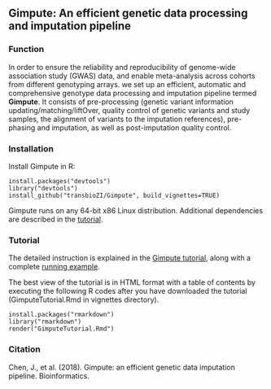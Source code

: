 ## Gimpute: An efficient genetic data processing and imputation pipeline

### Function 
In order to ensure the reliability and reproducibility of genome-wide association study (GWAS) data, and enable meta-analysis across cohorts from different genotyping arrays. we set up an efficient, automatic and comprehensive genotype data processing and imputation pipeline termed __Gimpute__. It consists of pre-processing (genetic variant information updating/matching/liftOver, quality control of genetic variants and study samples, the alignment of variants to the imputation references), pre-phasing and imputation, as well as post-imputation quality control. 


### Installation 

Install Gimpute in R:
```{r eval=FALSE}
install.packages("devtools")
library("devtools")
install_github("transbioZI/Gimpute", build_vignettes=TRUE)
```

Gimpute runs on any 64-bit x86 Linux distribution. Additional dependencies are described in the [tutorial](https://github.com/transbioZI/Gimpute/blob/master/vignettes/GimputeTutorial.Rmd).

### Tutorial
The detailed instruction is explained in the [Gimpute tutorial](https://github.com/transbioZI/Gimpute/blob/master/vignettes/GimputeTutorial.Rmd), along with a complete [running example](https://github.com/transbioZI/Gimpute/blob/master/tests/runTests.R). 

The best view of the tutorial is in HTML format with a table of contents by executing the following R codes after you have downloaded the tutorial (GimputeTutorial.Rmd in vignettes directory).

```{r eval=FALSE}
install.packages("rmarkdown")
library("rmarkdown")
render("GimputeTutorial.Rmd")
```
### Citation

Chen, J., et al. (2018). Gimpute: an efficient genetic data imputation pipeline. Bioinformatics.